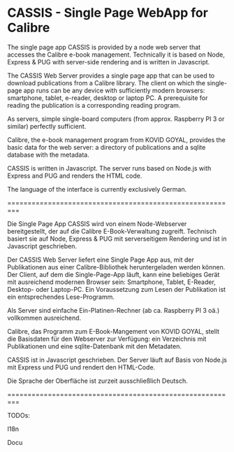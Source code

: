 # CASSIS - Single Page WebApp for Calibre
The single page app CASSIS is provided by a node web server that accesses the Calibre e-book management. Technically it is based on Node, Express & PUG with server-side rendering and is written in Javascript.

The CASSIS Web Server provides a single page app that can be used to download publications from a Calibre library. The client on which the single-page app runs can be any device with sufficiently modern browsers: smartphone, tablet, e-reader, desktop or laptop PC. A prerequisite for reading the publication is a corresponding reading program.

As servers, simple single-board computers (from approx. Raspberry PI 3 or similar) perfectly sufficient.

Calibre, the e-book management program from KOVID GOYAL, provides the basic data for the web server: a directory of publications and a sqlite database with the metadata.

CASSIS is written in Javascript. The server runs based on Node.js with Express and PUG and renders the HTML code.

The language of the interface is currently exclusively German.

=========================================================

Die Single Page App CASSIS wird von einem Node-Webserver bereitgestellt, der auf die Calibre E-Book-Verwaltung zugreift. Technisch basiert sie auf Node, Express & PUG mit serverseitigem Rendering und ist in Javascript geschrieben.

Der CASSIS Web Server liefert eine  Single Page App aus, mit der Publikationen aus einer Calibre-Bibliothek heruntergeladen werden können. Der Client, auf dem die Single-Page-App  läuft, kann eine beliebiges Gerät mit ausreichend modernen Browser sein: Smartphone, Tablet, E-Reader, Desktop- oder Laptop-PC. Ein Voraussetzung zum Lesen der Publikation ist ein entsprechendes Lese-Programm.

Als Server sind einfache Ein-Platinen-Rechner (ab ca. Raspberry PI 3 oä.) vollkommen ausreichend.

Calibre⁠, das Programm zum E-Book-Mangement von KOVID GOYAL, stellt die Basisdaten für den Webserver zur Verfügung: ein Verzeichnis mit Publikationen und eine sqlite-Datenbank mit den Metadaten.

CASSIS ist in Javascript geschrieben. Der Server läuft auf Basis von Node.js mit Express und PUG und rendert den HTML-Code. 

Die Sprache der Oberfläche ist zurzeit ausschließlich Deutsch.

=========================================================

TODOs:

I18n

Docu
